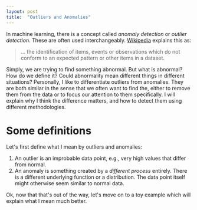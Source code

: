 ```yaml
---
layout: post
title:  "Outliers and Anomalies"
---
```


In machine learning, there is a concept called *anomaly detection* or *outlier
detection*. These are often used interchangeably. [Wikipedia][1] explains this
as:
>... the identification of items, events or observations which do not conform
>to an expected pattern or other items in a dataset.

Simply, we are trying to find something abnormal. But what is abnormal? How
do we define it? Could abnormality mean different things in different
situations? Personally, I like to differentiate outliers from anomalies.
They are both similar in the sense that we often want to find the, either to
remove them from the data or to focus our attention to them specifically.
I will explain why I think the difference matters, and how to detect them
using different methodologies.

# Some definitions

Let's first define what I mean by outliers and anomalies:
1. An outlier is an improbable data point, e.g., very high values that differ
from normal.
2. An anomaly is something created by a *different process* entirely. There
is a different underlying function or a distribution. The data point itself
might otherwise seem similar to normal data.

Ok, now that that's out of the way, let's move on to a toy example which will
explain what I mean much better.

[1]: https://en.wikipedia.org/wiki/Anomaly_detection

